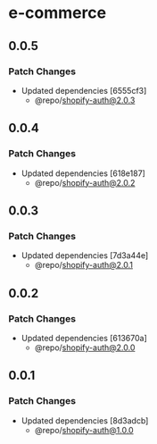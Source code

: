 # e-commerce

## 0.0.5

### Patch Changes

- Updated dependencies [6555cf3]
  - @repo/shopify-auth@2.0.3

## 0.0.4

### Patch Changes

- Updated dependencies [618e187]
  - @repo/shopify-auth@2.0.2

## 0.0.3

### Patch Changes

- Updated dependencies [7d3a44e]
  - @repo/shopify-auth@2.0.1

## 0.0.2

### Patch Changes

- Updated dependencies [613670a]
  - @repo/shopify-auth@2.0.0

## 0.0.1

### Patch Changes

- Updated dependencies [8d3adcb]
  - @repo/shopify-auth@1.0.0
